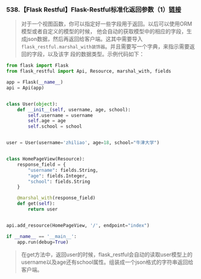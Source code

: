 ### 538.【Flask Restful】Flask-Restful标准化返回参数（1）[链接](http://wangkaixiang.cn/python-flask/di-shi-si-zhang-ff1a-flask/di-er-jie-ff1a-flask-restful-cha-jian.html)

> 对于一个视图函数，你可以指定好一些字段用于返回。以后可以使用ORM模型或者自定义的模型的时候，
> 他会自动的获取模型中的相应的字段，生成json数据，然后再返回给客户端。这其中需要导入
> `flask_restful.marshal_with装饰器`。并且需要写一个字典，来指示需要返回的字段，以及该字
> 段的数据类型。示例代码如下：
```python
from flask import Flask
from flask_restful import Api, Resource, marshal_with, fields

app = Flask(__name__)
api = Api(app)


class User(object):
    def __init__(self, username, age, school):
        self.username = username
        self.age = age
        self.school = school


user = User(username='zhiliao', age=18, school="牛津大学")


class HomePageView(Resource):
    response_field = {
        "username": fields.String,
        "age": fields.Integer,
        "school": fields.String
    }

    @marshal_with(response_field)
    def get(self):
        return user


api.add_resource(HomePageView, '/', endpoint="index")

if __name__ == '__main__':
    app.run(debug=True)
```

> 在get方法中，返回user的时候，flask_restful会自动的读取user模型上的
> username以及age还有school属性。组装成一个json格式的字符串返回给客户端。
